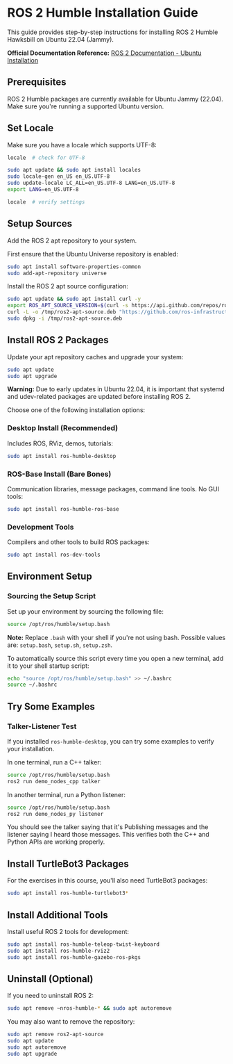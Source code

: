 # ROS 2 Humble Installation Guide

This guide provides step-by-step instructions for installing ROS 2 Humble Hawksbill on Ubuntu 22.04 (Jammy).

**Official Documentation Reference:** [ROS 2 Documentation - Ubuntu Installation](https://docs.ros.org/en/humble/Installation/Ubuntu-Install-Debians.html)

## Prerequisites

ROS 2 Humble packages are currently available for Ubuntu Jammy (22.04). Make sure you're running a supported Ubuntu version.

## Set Locale

Make sure you have a locale which supports UTF-8:

```bash
locale  # check for UTF-8

sudo apt update && sudo apt install locales
sudo locale-gen en_US en_US.UTF-8
sudo update-locale LC_ALL=en_US.UTF-8 LANG=en_US.UTF-8
export LANG=en_US.UTF-8

locale  # verify settings
```

## Setup Sources

Add the ROS 2 apt repository to your system.

First ensure that the Ubuntu Universe repository is enabled:

```bash
sudo apt install software-properties-common
sudo add-apt-repository universe
```

Install the ROS 2 apt source configuration:

```bash
sudo apt update && sudo apt install curl -y
export ROS_APT_SOURCE_VERSION=$(curl -s https://api.github.com/repos/ros-infrastructure/ros-apt-source/releases/latest | grep -F "tag_name" | awk -F\" '{print $4}')
curl -L -o /tmp/ros2-apt-source.deb "https://github.com/ros-infrastructure/ros-apt-source/releases/download/${ROS_APT_SOURCE_VERSION}/ros2-apt-source_${ROS_APT_SOURCE_VERSION}.$(. /etc/os-release && echo ${UBUNTU_CODENAME:-${VERSION_CODENAME}})_all.deb"
sudo dpkg -i /tmp/ros2-apt-source.deb
```

## Install ROS 2 Packages

Update your apt repository caches and upgrade your system:

```bash
sudo apt update
sudo apt upgrade
```

**Warning:** Due to early updates in Ubuntu 22.04, it is important that systemd and udev-related packages are updated before installing ROS 2.

Choose one of the following installation options:

### Desktop Install (Recommended)
Includes ROS, RViz, demos, tutorials:

```bash
sudo apt install ros-humble-desktop
```

### ROS-Base Install (Bare Bones)
Communication libraries, message packages, command line tools. No GUI tools:

```bash
sudo apt install ros-humble-ros-base
```

### Development Tools
Compilers and other tools to build ROS packages:

```bash
sudo apt install ros-dev-tools
```

## Environment Setup

### Sourcing the Setup Script

Set up your environment by sourcing the following file:

```bash
source /opt/ros/humble/setup.bash
```

**Note:** Replace `.bash` with your shell if you're not using bash. Possible values are: `setup.bash`, `setup.sh`, `setup.zsh`.

To automatically source this script every time you open a new terminal, add it to your shell startup script:

```bash
echo "source /opt/ros/humble/setup.bash" >> ~/.bashrc
source ~/.bashrc
```

## Try Some Examples

### Talker-Listener Test

If you installed `ros-humble-desktop`, you can try some examples to verify your installation.

In one terminal, run a C++ talker:

```bash
source /opt/ros/humble/setup.bash
ros2 run demo_nodes_cpp talker
```

In another terminal, run a Python listener:

```bash
source /opt/ros/humble/setup.bash
ros2 run demo_nodes_py listener
```

You should see the talker saying that it's Publishing messages and the listener saying I heard those messages. This verifies both the C++ and Python APIs are working properly.

## Install TurtleBot3 Packages

For the exercises in this course, you'll also need TurtleBot3 packages:

```bash
sudo apt install ros-humble-turtlebot3*
```

## Install Additional Tools

Install useful ROS 2 tools for development:

```bash
sudo apt install ros-humble-teleop-twist-keyboard
sudo apt install ros-humble-rviz2
sudo apt install ros-humble-gazebo-ros-pkgs
```

## Uninstall (Optional)

If you need to uninstall ROS 2:

```bash
sudo apt remove ~nros-humble-* && sudo apt autoremove
```

You may also want to remove the repository:

```bash
sudo apt remove ros2-apt-source
sudo apt update
sudo apt autoremove
sudo apt upgrade
```

